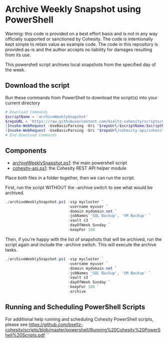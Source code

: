 # Archive Weekly Snapshot using PowerShell

Warning: this code is provided on a best effort basis and is not in any way officially supported or sanctioned by Cohesity. The code is intentionally kept simple to retain value as example code. The code in this repository is provided as-is and the author accepts no liability for damages resulting from its use.

This powershell script archives local snapshots from the specified day of the week.

## Download the script

Run these commands from PowerShell to download the script(s) into your current directory

```powershell
# Download Commands
$scriptName = 'archiveWeeklySnapshot'
$repoURL = 'https://raw.githubusercontent.com/bseltz-cohesity/scripts/master/powershell'
(Invoke-WebRequest -UseBasicParsing -Uri "$repoUrl/$scriptName/$scriptName.ps1").content | Out-File "$scriptName.ps1"; (Get-Content "$scriptName.ps1") | Set-Content "$scriptName.ps1"
(Invoke-WebRequest -UseBasicParsing -Uri "$repoUrl/cohesity-api/cohesity-api.ps1").content | Out-File cohesity-api.ps1; (Get-Content cohesity-api.ps1) | Set-Content cohesity-api.ps1
# End Download Commands
```

## Components

* [archiveWeeklySnapshot.ps1](https://raw.githubusercontent.com/bseltz-cohesity/scripts/master/powershell/archiveWeeklySnapshot/archiveWeeklySnapshot.ps1): the main powershell script
* [cohesity-api.ps1](https://raw.githubusercontent.com/bseltz-cohesity/scripts/master/powershell/cohesity-api/cohesity-api.ps1): the Cohesity REST API helper module

Place both files in a folder together, then we can run the script.

First, run the script WITHOUT the -archive switch to see what would be archived.

```powershell
./archiveWeeklySnapshot.ps1 -vip mycluster `
                            -username myuser `
                            -domain mydomain.net `
                            -jobNames 'SQL Backup', 'VM Backup' `
                            -vault s3 `
                            -dayOfWeek Sunday `
                            -keepFor 180
```

Then, if you're happy with the list of snapshots that will be archived, run the script again and include the -archive switch. This will execute the archive tasks.

```powershell
./archiveWeeklySnapshot.ps1 -vip mycluster `
                            -username myuser `
                            -domain mydomain.net `
                            -jobNames 'SQL Backup', 'VM Backup' `
                            -vault s3 `
                            -dayOfWeek Sunday `
                            -keepFor 180 `
                            -archive
```

## Running and Scheduling PowerShell Scripts

For additional help running and scheduling Cohesity PowerShell scripts, please see <https://github.com/bseltz-cohesity/scripts/blob/master/powershell/Running%20Cohesity%20PowerShell%20Scripts.pdf>
``
